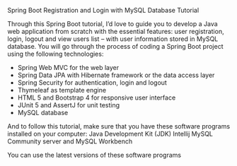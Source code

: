 Spring Boot Registration and Login with MySQL Database Tutorial

Through this Spring Boot tutorial, I’d love to guide you to develop a Java web application from scratch with the essential features: user registration, login, logout and view users list – with user information stored in MySQL database. You will go through the process of coding a Spring Boot project using the following technologies:

- Spring Web MVC for the web layer
- Spring Data JPA with Hibernate framework or the data access layer
- Spring Security for authentication, login and logout
- Thymeleaf as template engine
- HTML 5 and Bootstrap 4 for responsive user interface
- JUnit 5 and AssertJ for unit testing
- MySQL database

And to follow this tutorial, make sure that you have these software programs installed on your computer:
Java Development Kit (JDK)
Intellij
MySQL Community server and MySQL Workbench

You can use the latest versions of these software programs
